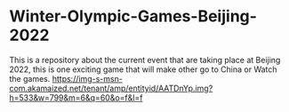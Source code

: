 # Winter-Olympic-Games-Beijing-2022
This is a repository about the current event that are taking place at Beijing 2022, this is one exciting game that will make other go to China or Watch the games. 
  https://img-s-msn-com.akamaized.net/tenant/amp/entityid/AATDnYp.img?h=533&w=799&m=6&q=60&o=f&l=f
